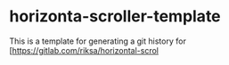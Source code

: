 # horizonta-scroller-template
This is a template for generating a git history for 
[https://gitlab.com/riksa/horizontal-scrol